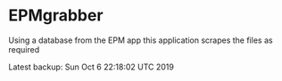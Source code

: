 # EPMgrabber
Using a database from the EPM app this application scrapes the files as required


Latest backup: Sun Oct 6 22:18:02 UTC 2019
